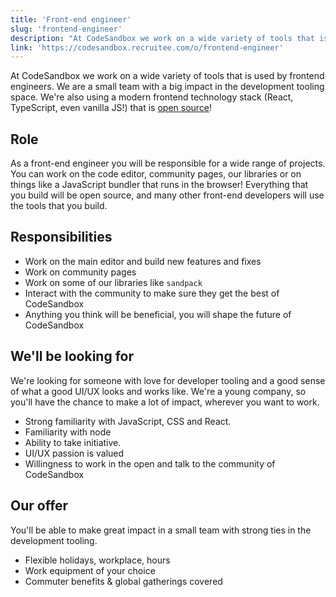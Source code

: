 ```yaml
---
title: 'Front-end engineer'
slug: 'frontend-engineer'
description: "At CodeSandbox we work on a wide variety of tools that is used by frontend engineers. We are a small team with a big impact in the development tooling space. We're also using a modern frontend technology stack (React, TypeScript, even vanilla JS!) that is [open source](https://github.com/codesandbox)!"
link: 'https://codesandbox.recruitee.com/o/frontend-engineer'
---
```


At CodeSandbox we work on a wide variety of tools that is used by frontend engineers. We are a small team with a big impact in the development tooling space. We're also using a modern frontend technology stack (React, TypeScript, even vanilla JS!) that is [open source](https://github.com/codesandbox)!

## Role

As a front-end engineer you will be responsible for a wide range of projects. You can work on the code editor, community pages, our libraries or on things like a JavaScript bundler that runs in the browser! Everything that you build will be open source, and many other front-end developers will use the tools that you build.

## Responsibilities

- Work on the main editor and build new features and fixes
- Work on community pages
- Work on some of our libraries like `sandpack`
- Interact with the community to make sure they get the best of CodeSandbox
- Anything you think will be beneficial, you will shape the future of CodeSandbox

## We'll be looking for

We're looking for someone with love for developer tooling and a good sense of what a good UI/UX looks and works like. We're a young company, so you'll have the chance to make a lot of impact, wherever you want to work.

- Strong familiarity with JavaScript, CSS and React.
- Familiarity with node
- Ability to take initiative.
- UI/UX passion is valued
- Willingness to work in the open and talk to the community of CodeSandbox

## Our offer

You'll be able to make great impact in a small team with strong ties in the development tooling.

- Flexible holidays, workplace, hours
- Work equipment of your choice
- Commuter benefits & global gatherings covered
